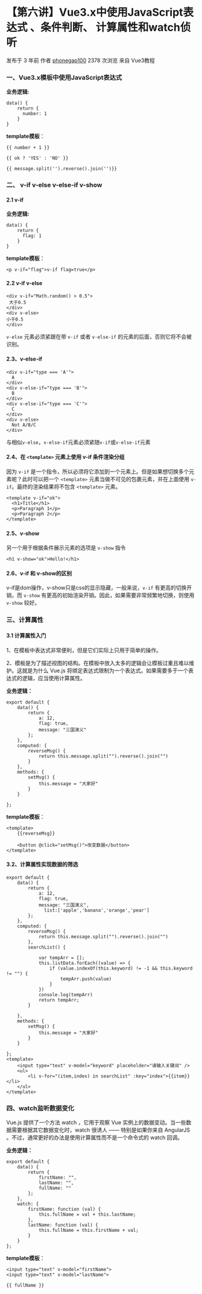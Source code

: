 # 【第六讲】Vue3.x中使用JavaScript表达式 、条件判断、 计算属性和watch侦听

 发布于 3 年前 作者 [phonegap100](http://bbs.itying.com/user/phonegap100) 2378 次浏览 来自 Vue3教程

### 一、Vue3.x模板中使用JavaScript表达式

**业务逻辑:**

```
data() {
    return {
      number: 1
    }
}
```

**template模板**：

```
{{ number + 1 }} 

{{ ok ? 'YES' : 'NO' }}

{{ message.split('').reverse().join('')}}
```

### 二、 v-if v-else v-else-if v-show

#### 2.1 v-if

**业务逻辑:**

```
data() {
    return {
      flag: 1
    }
}
```

**template模板**：

```
<p v-if="flag">v-if flag=true</p>
```

#### 2.2 v-if v-else

```
<div v-if="Math.random() > 0.5">
 大于0.5
</div>
<div v-else>
小于0.5
</div>
```

`v-else` 元素必须紧跟在带 `v-if` 或者 `v-else-if` 的元素的后面，否则它将不会被识别。

#### 2.3、v-else-if

```
<div v-if="type === 'A'">
  A
</div>
<div v-else-if="type === 'B'">
  B
</div>
<div v-else-if="type === 'C'">
  C
</div>
<div v-else>
  Not A/B/C
</div>
```

与相似`v-else`，`v-else-if`元素必须紧随`v-if`或`v-else-if`元素

#### 2.4、在 `<template>` 元素上使用 v-if 条件渲染分组

因为 `v-if` 是一个指令，所以必须将它添加到一个元素上。但是如果想切换多个元素呢？此时可以把一个 `<template>` 元素当做不可见的包裹元素，并在上面使用 `v-if`。最终的渲染结果将不包含 `<template>` 元素。

```
<template v-if="ok">
  <h1>Title</h1>
  <p>Paragraph 1</p>
  <p>Paragraph 2</p>
</template>
```

#### 2.5、v-show

另一个用于根据条件展示元素的选项是 `v-show` 指令

```
<h1 v-show="ok">Hello!</h1>
```

#### 2.6、v-if 和 v-show的区别

v-if是dom操作，v-show只是css的显示隐藏，一般来说，`v-if` 有更高的切换开销，而 `v-show` 有更高的初始渲染开销。因此，如果需要非常频繁地切换，则使用 `v-show` 较好。

### 三、计算属性

#### 3.1 计算属性入门

1、在模板中表达式非常便利，但是它们实际上只用于简单的操作。

2、模板是为了描述视图的结构。在模板中放入太多的逻辑会让模板过重且难以维护。这就是为什么 Vue.js 将绑定表达式限制为一个表达式。如果需要多于一个表达式的逻辑，应当使用计算属性。

**业务逻辑：**

```
export default {
    data() {
        return {
            a: 12,
            flag: true,
            message: "三国演义"
        };
    },
    computed: {
        reverseMsg() {
            return this.message.split("").reverse().join("")
        }
    },
    methods: {
        setMsg() {
            this.message = "大家好"
        }
    }

};
```

**template模板**：

```
<template>
    {{reverseMsg}}

    <button @click="setMsg()">改变数据</button>
</template>
```

#### 3.2、计算属性实现数据的筛选

```
export default {
    data() {
        return {
            a: 12,
            flag: true,
            message: "三国演义",
              list:['apple','banana','orange','pear']
        };
    },
    computed: {
        reverseMsg() {
            return this.message.split("").reverse().join("")
        },
        searchList() {

            var tempArr = [];
            this.listData.forEach((value) => {
                if (value.indexOf(this.keyword) != -1 && this.keyword != "") {
                    tempArr.push(value)
                }
            })
            console.log(tempArr)
            return tempArr;
        }
        
    },
    methods: {
        setMsg() {
            this.message = "大家好"
        }
    }

};
<template>
    <input type="text" v-model="keyword" placeholder="请输入关键词" />
    <ul>
        <li v-for="(item,index) in searchList" :key="index">{{item}}</li>
    </ul>
</template>
```

### 四、watch监听数据变化

Vue.js 提供了一个方法 watch ，它用于观察 Vue 实例上的数据变动。当一些数据需要根据其它数据变化时，watch 很诱人 —— 特别是如果你来自 AngularJS 。不过，通常更好的办法是使用计算属性而不是一个命令式的 watch 回调。

**业务逻辑：**

```
export default {
    data() {
        return {           
            firstName: "",
            lastName: "",
            fullName: ""
        };
    },   
    watch: {
        firstName: function (val) {
            this.fullName = val + this.lastName;
        },
        lastName: function (val) {
            this.fullName = this.firstName + val;
        }
    }
};
```

**template模板**：

```
<input type="text" v-model="firstName">
<input type="text" v-model="lastName">

{{ fullName }}
```